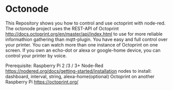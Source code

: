 # Octonode
This Repository shows you how to control and use octoprint with node-red.
The octonode project uses the REST-API of Octoprint http://docs.octoprint.org/en/master/api/index.html
to use for more reliable informathion gathering than mqtt-plugin.
You have easy and full control over your printer. 
You can watch more than one instance of Octoprint on one screen.
If you own an echo-dot or alexa or google-home device, you can control your printer by voice.

Prerequisite:   Raspberry Pi 2 /3 / 3+
                Node-Red https://nodered.org/docs/getting-started/installation
                  nodes to install:  dashboard, interval, string, alexa-home(optional)
                Octoprint on another Raspberry Pi https://octoprint.org/
